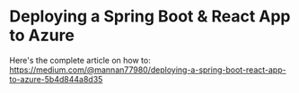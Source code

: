 # Deploying a Spring Boot & React App to Azure

Here's the complete article on how to:
https://medium.com/@mannan77980/deploying-a-spring-boot-react-app-to-azure-5b4d844a8d35

